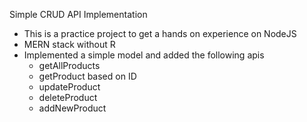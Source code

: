 Simple CRUD API Implementation

- This is a practice project to get a hands on experience on NodeJS
- MERN stack without R
- Implemented a simple model and added the following apis
  - getAllProducts
  - getProduct based on ID
  - updateProduct
  - deleteProduct
  - addNewProduct
